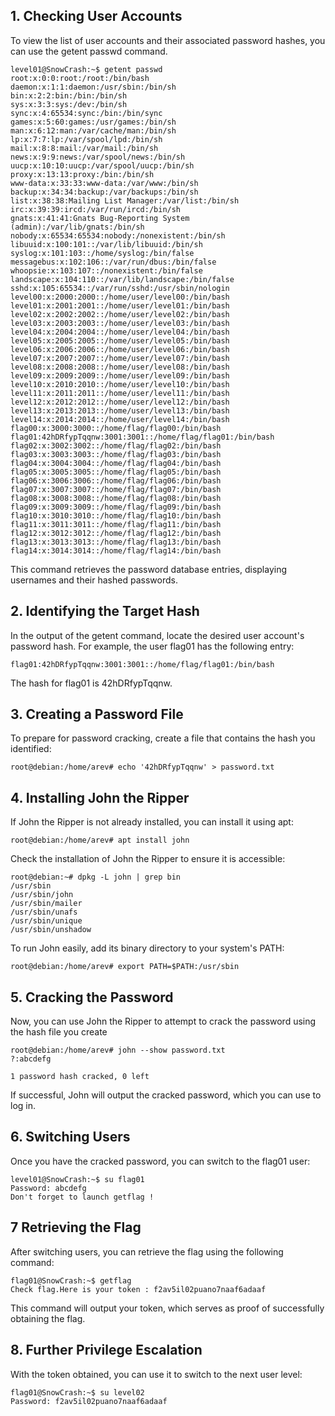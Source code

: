 ## 1. Checking User Accounts
To view the list of user accounts and their associated password hashes, you can use the getent passwd command.

``` console
level01@SnowCrash:~$ getent passwd
root:x:0:0:root:/root:/bin/bash
daemon:x:1:1:daemon:/usr/sbin:/bin/sh
bin:x:2:2:bin:/bin:/bin/sh
sys:x:3:3:sys:/dev:/bin/sh
sync:x:4:65534:sync:/bin:/bin/sync
games:x:5:60:games:/usr/games:/bin/sh
man:x:6:12:man:/var/cache/man:/bin/sh
lp:x:7:7:lp:/var/spool/lpd:/bin/sh
mail:x:8:8:mail:/var/mail:/bin/sh
news:x:9:9:news:/var/spool/news:/bin/sh
uucp:x:10:10:uucp:/var/spool/uucp:/bin/sh
proxy:x:13:13:proxy:/bin:/bin/sh
www-data:x:33:33:www-data:/var/www:/bin/sh
backup:x:34:34:backup:/var/backups:/bin/sh
list:x:38:38:Mailing List Manager:/var/list:/bin/sh
irc:x:39:39:ircd:/var/run/ircd:/bin/sh
gnats:x:41:41:Gnats Bug-Reporting System (admin):/var/lib/gnats:/bin/sh
nobody:x:65534:65534:nobody:/nonexistent:/bin/sh
libuuid:x:100:101::/var/lib/libuuid:/bin/sh
syslog:x:101:103::/home/syslog:/bin/false
messagebus:x:102:106::/var/run/dbus:/bin/false
whoopsie:x:103:107::/nonexistent:/bin/false
landscape:x:104:110::/var/lib/landscape:/bin/false
sshd:x:105:65534::/var/run/sshd:/usr/sbin/nologin
level00:x:2000:2000::/home/user/level00:/bin/bash
level01:x:2001:2001::/home/user/level01:/bin/bash
level02:x:2002:2002::/home/user/level02:/bin/bash
level03:x:2003:2003::/home/user/level03:/bin/bash
level04:x:2004:2004::/home/user/level04:/bin/bash
level05:x:2005:2005::/home/user/level05:/bin/bash
level06:x:2006:2006::/home/user/level06:/bin/bash
level07:x:2007:2007::/home/user/level07:/bin/bash
level08:x:2008:2008::/home/user/level08:/bin/bash
level09:x:2009:2009::/home/user/level09:/bin/bash
level10:x:2010:2010::/home/user/level10:/bin/bash
level11:x:2011:2011::/home/user/level11:/bin/bash
level12:x:2012:2012::/home/user/level12:/bin/bash
level13:x:2013:2013::/home/user/level13:/bin/bash
level14:x:2014:2014::/home/user/level14:/bin/bash
flag00:x:3000:3000::/home/flag/flag00:/bin/bash
flag01:42hDRfypTqqnw:3001:3001::/home/flag/flag01:/bin/bash
flag02:x:3002:3002::/home/flag/flag02:/bin/bash
flag03:x:3003:3003::/home/flag/flag03:/bin/bash
flag04:x:3004:3004::/home/flag/flag04:/bin/bash
flag05:x:3005:3005::/home/flag/flag05:/bin/bash
flag06:x:3006:3006::/home/flag/flag06:/bin/bash
flag07:x:3007:3007::/home/flag/flag07:/bin/bash
flag08:x:3008:3008::/home/flag/flag08:/bin/bash
flag09:x:3009:3009::/home/flag/flag09:/bin/bash
flag10:x:3010:3010::/home/flag/flag10:/bin/bash
flag11:x:3011:3011::/home/flag/flag11:/bin/bash
flag12:x:3012:3012::/home/flag/flag12:/bin/bash
flag13:x:3013:3013::/home/flag/flag13:/bin/bash
flag14:x:3014:3014::/home/flag/flag14:/bin/bash
```

This command retrieves the password database entries, displaying usernames and their hashed passwords.
## 2. Identifying the Target Hash
In the output of the getent command, locate the desired user account's password hash. For example, the user flag01 has the following entry:
``` console
flag01:42hDRfypTqqnw:3001:3001::/home/flag/flag01:/bin/bash
```
The hash for flag01 is 42hDRfypTqqnw.

## 3. Creating a Password File
To prepare for password cracking, create a file that contains the hash you identified:
``` console
root@debian:/home/arev# echo '42hDRfypTqqnw' > password.txt 
```
## 4. Installing John the Ripper
If John the Ripper is not already installed, you can install it using apt:
``` console
root@debian:/home/arev# apt install john
```
Check the installation of John the Ripper to ensure it is accessible:
``` console
root@debian:~# dpkg -L john | grep bin
/usr/sbin
/usr/sbin/john
/usr/sbin/mailer
/usr/sbin/unafs
/usr/sbin/unique
/usr/sbin/unshadow
```
To run John easily, add its binary directory to your system's PATH:

``` console
root@debian:/home/arev# export PATH=$PATH:/usr/sbin
```

## 5. Cracking the Password
Now, you can use John the Ripper to attempt to crack the password using the hash file you create

``` console
root@debian:/home/arev# john --show password.txt 
?:abcdefg

1 password hash cracked, 0 left
```

If successful, John will output the cracked password, which you can use to log in.
## 6. Switching Users
Once you have the cracked password, you can switch to the flag01 user:
``` console
level01@SnowCrash:~$ su flag01
Password: abcdefg
Don't forget to launch getflag !
```
## 7 Retrieving the Flag
After switching users, you can retrieve the flag using the following command:
``` console
flag01@SnowCrash:~$ getflag
Check flag.Here is your token : f2av5il02puano7naaf6adaaf
```
This command will output your token, which serves as proof of successfully obtaining the flag.

## 8. Further Privilege Escalation
With the token obtained, you can use it to switch to the next user level:
``` console
flag01@SnowCrash:~$ su level02
Password: f2av5il02puano7naaf6adaaf
```
